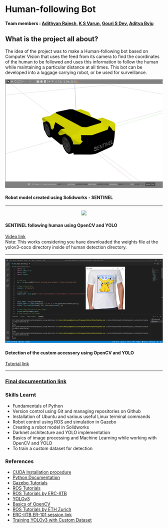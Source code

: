 # Human-following Bot
#### Team members : [Adithyan Rajesh](https://github.com/Coiffed-Columbo "Github profile of Adithyan Rajesh"), [K S Varun](https://github.com/whos-bad "Github profile of K S Varun"), [Gouri S Dev](https://github.com/GouriSDev "Github profile of Gouri S Dev"), [Aditya Byju](https://github.com/Lazyy7 "Github profile of Aditya Byju")
## What is the project all about?
The idea of the project was to make a Human-following bot based on Computer Vision that uses the feed from its camera to find the coordinates of the human to be followed and uses this information to follow the human while maintaining a particular distance at all times. This bot can be developed into a luggage carrying robot, or be used for surveillance.

<div style="text-align:center"><img src="images%20and%20videos/sentinel%20bot.jpeg" width=600px/>
</div>
<h4>Robot model created using Solidworks - SENTINEL</h4>
<hr></hr>
<div style="text-align:center"><img src="images%20and%20videos/gazebo%20demo.gif" width=600px/>
</div>
<h4>SENTINEL following human using OpenCV and YOLO</h4>
<a href="images%20and%20videos/Human-following%20Bot%20demo.mp4" title="Video showing tracking of human by the bot in Gazebo">Video link</a></br>
Note: This works considering you have downloaded the weights file at the yolov3-coco directory inside of human detection directory. 
<hr></hr>
<div style="text-align:center"><img src="images%20and%20videos/openCV%20demo.jpg" width=600px/>
</div>
<h4>Detection of the custom accessory using OpenCV and YOLO</h4>
<a href="https://pysource.com/2020/04/02/train-yolo-to-detect-a-custom-object-online-with-free-gpu/" title="Tutorial showing how to detect a custom accessory using OpenCV and YOLO">Tutorial link</a>
<hr></hr>

<h3><a href="https://docs.google.com/document/d/1_7Y8IBTUtFv1acjY5ltlLoZ3GvdO9JTSVAz3Jc5b-h8">Final documentation link</a><h3>

### Skills Learnt
- Fundamentals of Python
- Version control using Git and managing repositories on Github
- Installation of Ubuntu and various useful Linux terminal commands
- Robot control using ROS and simulation in Gazebo
- Creating a robot model in Solidworks
- Darknet architecture and YOLO implementation
- Basics of image processing and Machine Learning while working with OpenCV and YOLO
- To train a custom dataset for detection


### References
- <a href="https://docs.google.com/document/d/1Zy8wdP_IZVClmJ4RQ8geuRMGNmiNQdbUKYD_cXuroik/edit" target="_blank">CUDA Installation procedure</a>
- <a href="https://docs.google.com/document/d/1cS2fPa2mSn4a64bqt6ewOZj7CbpALXwBtqBfHCxVn1c">Python Documentation</a>
- <a href="http://gazebosim.org/tutorials">Gazebo Tutorials</a>
- <a href="http://wiki.ros.org/">ROS Tutorials</a>
- <a href="https://github.com/erciitb/ROS-Tutorial">ROS Tutorials by ERC-IITB</a>
- <a href="https://github.com/iArunava/YOLOv3-Object-Detection-with-OpenCV">YOLOv3</a>
- <a href="https://www.youtube.com/watch?v=WQeoO7MI0Bs">Basics of OpenCV</a>
- <a href="https://rsl.ethz.ch/education-students/lectures/ros.html">ROS Tutorials by ETH Zurich</a>
- <a href="https://drive.google.com/drive/folders/16sAReKEfsDDJ01Y0PLDpkgZngDxLBVSO?usp=sharing">ERC-IITB ER-101 session link</a>
- <a href="https://pysource.com/2020/04/02/train-yolo-to-detect-a-custom-object-online-with-free-gpu/">Training YOLOv3 with Custom Dataset</a> 
